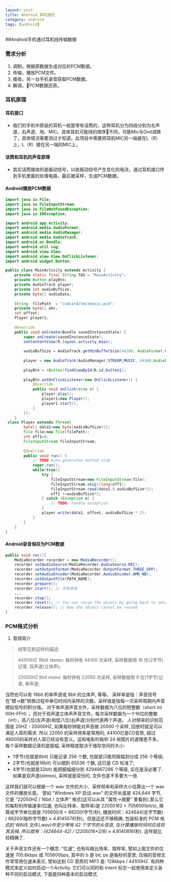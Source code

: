 ```yaml
---
layout: post
title: Android 耳机通信
category: android
tags: [android]
---
```


##Android手机通过耳机线传输数据

### 需求分析
1. 调制，根据原数据生成对应的PCM数据。
2. 传输，播放PCM文件。
3. 接收，另一台手机录音获取PCM数据。
4. 解调，PCM数据还原。
### 耳机原理
#### 耳机接口
* 我们的手机中原装的耳机一般是带有话筒的，这种耳机分为四段分别为左声道、右声道、地、MIC。具体耳机可能线的顺序不同，可能Mic与Gnd调换了，具体情况需要测过才知道。此项目中需要把耳机MIC另一端接在L（R）上，L（R）接在另一端的MIC上。
#### 话筒和耳机的声音原理
* 其实话筒接收的是振动信号，以些振动信号产生变化的电流，通过耳机接口传到手机里面的处理电路，最后被采样，生成PCM数据。

#### Android播放PCM数据
```java
import java.io.File;
import java.io.FileInputStream;
import java.io.FileNotFoundException;
import java.io.IOException;

import android.app.Activity;
import android.media.AudioFormat;
import android.media.AudioManager;
import android.media.AudioTrack;
import android.os.Bundle;
import android.util.Log;
import android.view.View;
import android.view.View.OnClickListener;
import android.widget.Button;

public class MainActivity extends Activity {
    private static final String TAG = "MainActivity";
    private Button playBtn;
    private AudioTrack player;
    private int audioBufSize;
    private byte[] audioData;
    
    String  filePath  = "/sdcard/testmusic.pcm";
    private byte[] abc;
    int offset;
    Player player1;
    
    @Override
    public void onCreate(Bundle savedInstanceState) {
        super.onCreate(savedInstanceState);
        setContentView(R.layout.activity_main);
        
        audioBufSize = AudioTrack.getMinBufferSize(44100, AudioFormat.CHANNEL_OUT_STEREO, AudioFormat.ENCODING_PCM_16BIT);
        
        player = new AudioTrack(AudioManager.STREAM_MUSIC, 44100,AudioFormat.CHANNEL_OUT_STEREO,AudioFormat.ENCODING_PCM_16BIT,audioBufSize,AudioTrack.MODE_STREAM);
 
        playBtn = (Button)findViewById(R.id.button1);
        
        playBtn.setOnClickListener(new OnClickListener() {
			@Override
			public void onClick(View v) {
				player.play();			
				player1=new Player();
				player1.start();
            }
        });
    }
 class Player extends Thread{
    	byte[] data1=new byte[audioBufSize*2];
    	File file=new File(filePath);
    	int off1=0;
    	FileInputStream fileInputStream;
		
    	@Override
    	public void run() {
    		// TODO Auto-generated method stub
    		super.run();	
    		while(true){
    			try {
    				fileInputStream=new FileInputStream(file);
    				fileInputStream.skip((long)off1);
        			fileInputStream.read(data1,0,audioBufSize*2);
        			off1 +=audioBufSize*2;    			
    			} catch (Exception e) {
    				// TODO: handle exception
    			}
                player.write(data1, offset, audioBufSize * 2);			 
			}
    	}
    }
}

```

#### Android录音保存为PCM数据
```java
public void rec(){
    MediaRecorder recorder = new MediaRecorder();
    recorder.setAudioSource(MediaRecorder.AudioSource.MIC);
    recorder.setOutputFormat(MediaRecorder.OutputFormat.THREE_GPP);
    recorder.setAudioEncoder(MediaRecorder.AudioEncoder.AMR_NB);
    recorder.setOutputFile(PATH_NAME);
    recorder.prepare();
    recorder.start(); // 开始录音
    ...
    recorder.stop();
    recorder.reset(); // You can reuse the object by going back to setAudioSource() step
    recorder.release(); // Now the object cannot be reused
}
```
### PCM格式分析
1. 音频简介
 >经常见到这样的描述: 

 >44100HZ 16bit stereo: 每秒钟有 44100 次采样, 采样数据用 16 位(2字节)记录, 双声道(立体声);

 >22050HZ 8bit  mono: 每秒钟有 22050 次采样, 采样数据用 8 位(1字节)记录, 单声道;
 
 当然也可以有 16bit 的单声道或 8bit 的立体声, 等等。
 采样率是指：声音信号在“模→数”转换过程中单位时间内采样的次数。采样值是指每一次采样周期内声音模拟信号的积分值。
 对于单声道声音文件，采样数据为八位的短整数（short int 00H-FFH）；
 而对于双声道立体声声音文件，每次采样数据为一个16位的整数（int），高八位(左声道)和低八位(右声道)分别代表两个声道。
 人对频率的识别范围是 20HZ - 20000HZ, 如果每秒钟能对声音做 20000 个采样, 回放时就足可以满足人耳的需求. 所以 22050 的采样频率是常用的, 44100已是CD音质, 超过48000的采样对人耳已经没有意义。这和电影的每秒 24 帧图片的道理差不多。
 每个采样数据记录的是振幅, 采样精度取决于储存空间的大小:
 - 1字节(也就是8bit) 只能记录 256 个数, 也就是只能将振幅划分成 256 个等级;
 - 2字节(也就是16bit) 可以细到 65536 个数, 这已是 CD 标准了;
 - 4字节(也就是32bit) 能把振幅细分到 4294967296 个等级, 实在是没必要了.
 如果是双声道(stereo), 采样就是双份的, 文件也差不多要大一倍.
 
 这样我们就可以根据一个 wav 文件的大小、采样频率和采样大小估算出一个 wav 文件的播放长度。
 譬如 "Windows XP 启动.wav" 的文件长度是 424,644 字节, 它是 "22050HZ / 16bit / 立体声" 格式(这可以从其 "属性->摘要" 里看到),那么它的每秒的传输速率(位速, 也叫比特率、取样率)是 22050*16*2 = 705600(bit/s), 换算成字节单位就是 705600/8 = 88200(字节/秒), 播放时间：424644(总字节数) / 88200(每秒字节数) ≈ 4.8145578(秒)。但是这还不够精确, 包装标准的 PCM 格式的 WAVE 文件(*.wav)中至少带有 42 个字节的头信息, 在计算播放时间时应该将其去掉, 所以就有：(424644-42) / (22050*16*2/8) ≈ 4.8140816(秒). 这样就比较精确了.
 
 关于声音文件还有一个概念: "位速", 也有叫做比特率、取样率, 譬如上面文件的位速是 705.6kbps 或 705600bps, 其中的 b 是 bit, ps 是每秒的意思;
 压缩的音频文件常常用位速来表示, 譬如达到 CD 音质的 MP3 是: 128kbps / 44100HZ.
有四种模式来定义如何启动一个Activity. 它们可以同时和 Intent 标志一起使用来定义各种不同的启动模式. 
下面是四种基本的启动模式.